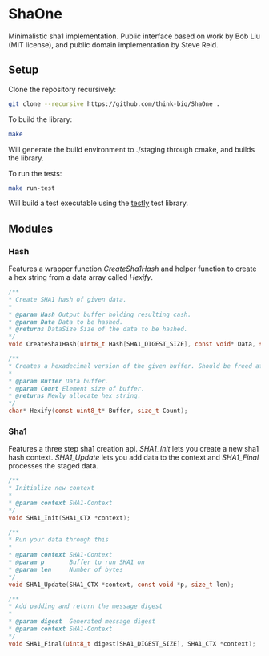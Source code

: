 # ShaOne

Minimalistic sha1 implementation. Public interface based on work by Bob Liu
(MIT license), and public domain implementation by Steve Reid.

## Setup

Clone the repository recursively:

```bash
git clone --recursive https://github.com/think-biq/ShaOne .
```

To build the library:

```bash
make
```

Will generate the build environment to ./staging through cmake, and builds the
library.

To run the tests:

```bash
make run-test
```

Will build a test executable using the [testly](https://github.com/think-biq/testly) test library.

## Modules

### Hash

Features a wrapper function *CreateSha1Hash* and helper function to create a
hex string from a data array called *Hexify*.

```c
/**
* Create SHA1 hash of given data.
* 
* @param Hash Output buffer holding resulting cash.
* @param Data Data to be hashed.
* @returns DataSize Size of the data to be hashed.
*/
void CreateSha1Hash(uint8_t Hash[SHA1_DIGEST_SIZE], const void* Data, size_t DataSize);

```

```c
/**
* Creates a hexadecimal version of the given buffer. Should be freed after usage.
* 
* @param Buffer Data buffer.
* @param Count Element size of buffer.
* @returns Newly allocate hex string.
*/
char* Hexify(const uint8_t* Buffer, size_t Count);
```

### Sha1

Features a three step sha1 creation api. *SHA1_Init* lets you create a new sha1
hash context. *SHA1_Update* lets you add data to the context and *SHA1_Final* 
processes the staged data.

```c
/**
* Initialize new context
*
* @param context SHA1-Context
*/
void SHA1_Init(SHA1_CTX *context);
```

```c
/**
* Run your data through this
*
* @param context SHA1-Context
* @param p       Buffer to run SHA1 on
* @param len     Number of bytes
*/
void SHA1_Update(SHA1_CTX *context, const void *p, size_t len);
```

```c
/**
* Add padding and return the message digest
*
* @param digest  Generated message digest
* @param context SHA1-Context
*/
void SHA1_Final(uint8_t digest[SHA1_DIGEST_SIZE], SHA1_CTX *context);
```